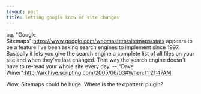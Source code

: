 ```yaml
--- 
layout: post
title: letting google know of site changes
---
```

bq. "Google Sitemaps":https://www.google.com/webmasters/sitemaps/stats appears to be a feature I've been asking search engines to implement since 1997. Basically it lets you give the search engine a complete list of all files on your site and when they've last changed. That way the search engine doesn't have to re-read your whole site every day. -- "Dave Winer":http://archive.scripting.com/2005/06/03#When:11:21:47AM

Wow, Sitemaps could be huge.  Where is the textpattern plugin?
